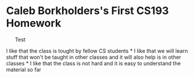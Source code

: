 # Caleb Borkholders's First CS193 Homework

<ul> Test </ul> I like that the class is tought by fellow CS students
* I like that we will learn stuff that won't be taught in other classes and it will also help is in other classes
* I like that the class is not hard and it is easy to understand the material so far
